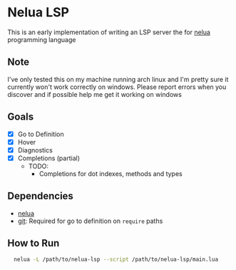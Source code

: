 # Nelua LSP

This is an early implementation of writing an LSP server the for [nelua](https://nelua.io) programming language

## Note
I've only tested this on my machine running arch linux and I'm pretty sure it currently won't work correctly on windows. Please report errors when you discover and if possible help me get it working on windows

## Goals

- [x] Go to Definition
- [x] Hover
- [x] Diagnostics
- [x] Completions (partial)
  - TODO:
    - Completions for dot indexes, methods and types

## Dependencies
- [nelua](https://nelua.io)
- [git](https://git-scm.com): Required for go to definition on `require` paths

## How to Run
```sh
  nelua -L /path/to/nelua-lsp --script /path/to/nelua-lsp/main.lua
```

